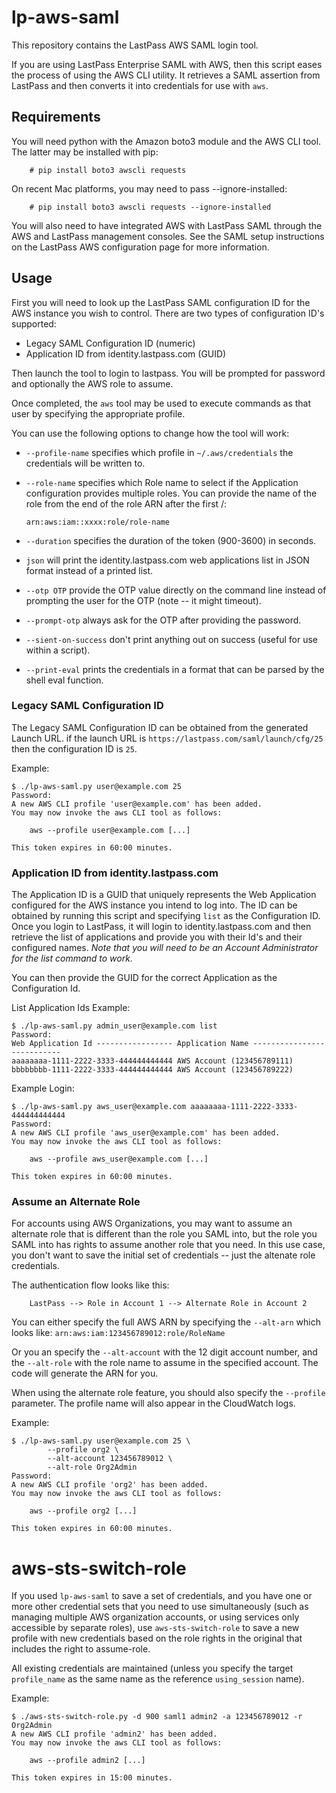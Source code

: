 # lp-aws-saml

This repository contains the LastPass AWS SAML login tool.

If you are using LastPass Enterprise SAML with AWS, then this script eases the
process of using the AWS CLI utility.  It retrieves a SAML assertion from
LastPass and then converts it into credentials for use with ```aws```.

## Requirements

You will need python with the Amazon boto3 module and the AWS CLI tool.
The latter may be installed with pip:
```
    # pip install boto3 awscli requests
```
On recent Mac platforms, you may need to pass --ignore-installed:

```
    # pip install boto3 awscli requests --ignore-installed
```

You will also need to have integrated AWS with LastPass SAML through the
AWS and LastPass management consoles.  See the SAML setup instructions on the
LastPass AWS configuration page for more information.

## Usage

First you will need to look up the LastPass SAML configuration ID for the AWS
instance you wish to control.  There are two types of configuration ID's 
supported:

* Legacy SAML Configuration ID (numeric)
* Application ID from identity.lastpass.com (GUID)

Then launch the tool to login to lastpass.  You will be prompted for
password and optionally the AWS role to assume.

Once completed, the ```aws``` tool may be used to execute commands as that
user by specifying the appropriate profile.

You can use the following options to change how the tool will work:

* ```--profile-name``` specifies which profile in ```~/.aws/credentials```
   the credentials will be written to.
* ```--role-name``` specifies which Role name to select if the Application
   configuration provides multiple roles.  You can provide the name of the
   role from the end of the role ARN after the first /: 

   ```arn:aws:iam::xxxx:role/role-name```
* ```--duration``` specifies the duration of the token (900-3600) in seconds.
* ```json``` will print the identity.lastpass.com web applications list in
   JSON format instead of a printed list.
* ```--otp OTP``` provide the OTP value directly on the command line instead
    of prompting the user for the OTP (note -- it might timeout).
* ```--prompt-otp``` always ask for the OTP after providing the password.
* ```--sient-on-success``` don't print anything out on success (useful for
   use within a script).
* ```--print-eval``` prints the credentials in a format that can be parsed
   by the shell eval function.

### Legacy SAML Configuration ID

The Legacy SAML Configuration ID can be obtained from the generated
Launch URL. if the launch URL is ```https://lastpass.com/saml/launch/cfg/25```
then the configuration ID is ```25```.

Example:

```
$ ./lp-aws-saml.py user@example.com 25
Password:
A new AWS CLI profile 'user@example.com' has been added.
You may now invoke the aws CLI tool as follows:

    aws --profile user@example.com [...]

This token expires in 60:00 minutes.
```

### Application ID from identity.lastpass.com

The Application ID is a GUID that uniquely represents the Web Application
configured for the AWS instance you intend to log into.  The ID can be
obtained by running this script and specifying ```list``` as the 
Configuration ID.  Once you login to LastPass, it will login to 
identity.lastpass.com and then retrieve the list of applications and 
provide you with their Id's and their configured names.  *Note that
you will need to be an Account Administrator for the list command to
work.*

You can then provide the GUID for the correct Application as the
Configuration Id.

List Application Ids Example:

```
$ ./lp-aws-saml.py admin_user@example.com list
Password:
Web Application Id ----------------- Application Name ---------------------------
aaaaaaaa-1111-2222-3333-444444444444 AWS Account (123456789111)
bbbbbbbb-1111-2222-3333-444444444444 AWS Account (123456789222)
```

Example Login:

```
$ ./lp-aws-saml.py aws_user@example.com aaaaaaaa-1111-2222-3333-444444444444
Password:
A new AWS CLI profile 'aws_user@example.com' has been added.
You may now invoke the aws CLI tool as follows:

    aws --profile aws_user@example.com [...]

This token expires in 60:00 minutes.
```

### Assume an Alternate Role

For accounts using AWS Organizations, you may want to assume an alternate role
that is different than the role you SAML into, but the role you SAML into has
rights to assume another role that you need. In this use case, you don't want
to save the initial set of credentials -- just the altenate role credentials.

The authentication flow looks like this:

```
    LastPass --> Role in Account 1 --> Alternate Role in Account 2
```

You can either specify the full AWS ARN by specifying the ```--alt-arn``` 
which looks like: ```arn:aws:iam:123456789012:role/RoleName```

Or you an specify the ```--alt-account``` with the 12 digit account number, and
the ```--alt-role``` with the role name to assume in the specified account. The
code will generate the ARN for you.

When using the alternate role feature, you should also specify the ```--profile```
parameter.  The profile name will also appear in the CloudWatch logs.

Example:

```
$ ./lp-aws-saml.py user@example.com 25 \
        --profile org2 \
        --alt-account 123456789012 \
        --alt-role Org2Admin
Password:
A new AWS CLI profile 'org2' has been added.
You may now invoke the aws CLI tool as follows:

    aws --profile org2 [...]

This token expires in 60:00 minutes.
```

# aws-sts-switch-role

If you used ```lp-aws-saml``` to save a set of credentials, and you have one or
more other credential sets that you need to use simultaneously (such as managing 
multiple AWS organization accounts, or using services only accessible by separate
roles), use ```aws-sts-switch-role``` to save a new profile with new credentials
based on the role rights in the original that includes the right to assume-role.

All existing credentials are maintained (unless you specify the target ```profile_name```
as the same name as the reference ```using_session``` name).

Example:

```
$ ./aws-sts-switch-role.py -d 900 saml1 admin2 -a 123456789012 -r Org2Admin
A new AWS CLI profile 'admin2' has been added.
You may now invoke the aws CLI tool as follows:

    aws --profile admin2 [...] 

This token expires in 15:00 minutes.
```
